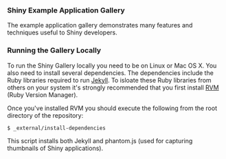 
### Shiny Example Application Gallery ###

The example application gallery demonstrates many features and techniques useful to Shiny developers. 

### Running the Gallery Locally ###

To run the Shiny Gallery locally you need to be on Linux or Mac OS X. You also need to install several dependencies. The dependencies include the Ruby libraries required to run [Jekyll](http://jekyllrb.com/). To isloate these Ruby libraries from others on your system it's strongly recommended that you first install [RVM](https://rvm.io/) (Ruby Version Manager).

Once you've installed RVM you should execute the following from the root directory of the repository: 

```bash
$ _external/install-dependencies
```

This script installs both Jekyll and phantom.js (used for capturing thumbnails of Shiny applications).

